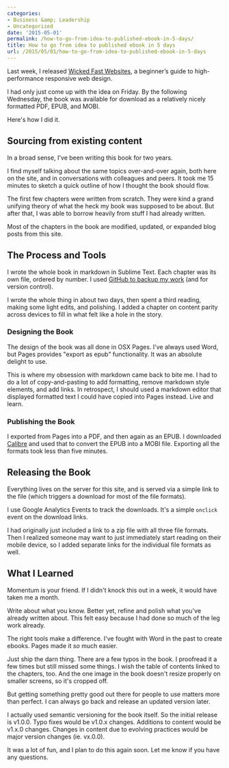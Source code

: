 ```yaml
---
categories:
- Business &amp; Leadership
- Uncategorized
date: '2015-05-01'
permalink: /how-to-go-from-idea-to-published-ebook-in-5-days/
title: How to go from idea to published ebook in 5 days
url: /2015/05/01/how-to-go-from-idea-to-published-ebook-in-5-days
---
```


Last week, I released <a href="https://gomakethings.com/wicked-fast-websites/">Wicked Fast Websites</a>, a beginner’s guide to high-performance responsive web design.

I had only just come up with the idea on Friday. By the following Wednesday, the book was available for download as a relatively nicely formatted PDF, EPUB, and MOBI.

Here's how I did it.

<!--more-->

<h2>Sourcing from existing content</h2>

In a broad sense, I've been writing this book for two years.

I find myself talking about the same topics over-and-over again, both here on the site, and in conversations with colleagues and peers. It took me 15 minutes to sketch a quick outline of how I thought the book should flow.

The first few chapters were written from scratch. They were kind a grand unifying theory of what the heck my book was supposed to be about. But after that, I was able to borrow heavily from stuff I had already written.

Most of the chapters in the book are modified, updated, or expanded blog posts from this site.

<h2>The Process and Tools</h2>

I wrote the whole book in markdown in Sublime Text. Each chapter was its own file, ordered by number. I used <a href="https://github.com/cferdinandi/wicked-fast-websites-ebook">GitHub to backup my work</a> (and for version control).

I wrote the whole thing in about two days, then spent a third reading, making some light edits, and polishing. I added a chapter on content parity across devices to fill in what felt like a hole in the story.

<h3>Designing the Book</h3>

The design of the book was all done in OSX Pages. I've always used Word, but Pages provides "export as epub" functionality. It was an absolute delight to use.

This is where my obsession with markdown came back to bite me. I had to do a lot of copy-and-pasting to add formatting, remove markdown style elements, and add links. In retrospect, I should used a markdown editor that displayed formatted text I could have copied into Pages instead. Live and learn.

<h3>Publishing the Book</h3>

I exported from Pages into a PDF, and then again as an EPUB. I downloaded <a href="http://calibre-ebook.com/">Calibre</a> and used that to convert the EPUB into a MOBI file. Exporting all the formats took less than five minutes.

<h2>Releasing the Book</h2>

Everything lives on the server for this site, and is served via a simple link to the file (which triggers a download for most of the file formats).

I use Google Analytics Events to track the downloads. It's a simple <code>onclick</code> event on the download links.

I had originally just included a link to a zip file with all three file formats. Then I realized someone may want to just immediately start reading on their mobile device, so I added separate links for the individual file formats as well.

<h2>What I Learned</h2>

Momentum is your friend. If I didn't knock this out in a week, it would have taken me a month.

Write about what you know. Better yet, refine and polish what you've already written about. This felt easy because I had done so much of the leg work already.

The right tools make a difference. I've fought with Word in the past to create ebooks. Pages made it <em>so</em> much easier.

Just ship the darn thing. There are a few typos in the book. I proofread it a few times but still missed some things. I wish the table of contents linked to the chapters, too. And the one image in the book doesn't resize properly on smaller screens, so it's cropped off.

But getting something pretty good out there for people to use matters more than perfect. I can always go back and release an updated version later.

I actually used semantic versioning for the book itself. So the initial release is v1.0.0. Typo fixes would be v1.0.x changes. Additions to content would be v1.x.0 changes. Changes in content due to evolving practices would be major version changes (ie. vx.0.0).

It was a lot of fun, and I plan to do this again soon. Let me know if you have any questions.